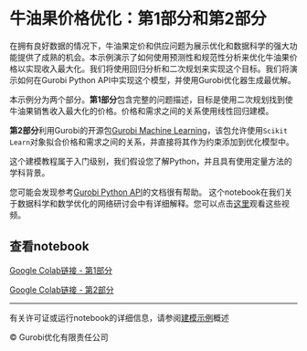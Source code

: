 # 牛油果价格优化：第1部分和第2部分

在拥有良好数据的情况下，牛油果定价和供应问题为展示优化和数据科学的强大功能提供了成熟的机会。本示例演示了如何使用预测性和规范性分析来优化牛油果价格以实现收入最大化。我们将使用回归分析和二次规划来实现这个目标。我们将演示如何在Gurobi Python API中实现这个模型，并使用Gurobi优化器生成最优解。

本示例分为两个部分。**第1部分**包含完整的问题描述，目标是使用二次规划找到使牛油果销售收入最大化的价格。价格和需求之间的关系使用线性回归建模。

**第2部分**利用Gurobi的开源包[Gurobi Machine Learning](https://gurobi-machinelearning.readthedocs.io/en/stable/index.html)，该包允许使用`Scikit Learn`对象拟合价格和需求之间的关系，并直接将其作为约束添加到优化模型中。

这个建模教程属于入门级别，我们假设您了解Python，并且具有使用定量方法的学科背景。

您可能会发现参考[Gurobi Python API](https://www.gurobi.com/documentation/current/refman/py_python_api_overview.html)的文档很有帮助。
这个notebook在我们关于数据科学和数学优化的网络研讨会中有详细解释。您可以点击[这里](https://www.youtube.com/watch?v=AJRP9pPBx6s)观看这些视频。


## 查看notebook

[Google Colab链接 - 第1部分](https://colab.research.google.com/github/Gurobi/modeling-examples/blob/master/price_optimization/price_optimization.ipynb)

[Google Colab链接 - 第2部分](https://colab.research.google.com/github/Gurobi/modeling-examples/blob/master/price_optimization/price_optimization_gurobiML.ipynb)


----
有关许可证或运行notebook的详细信息，请参阅[建模示例](../)概述

© Gurobi优化有限责任公司